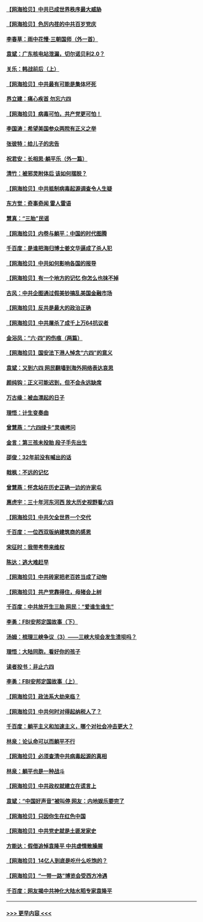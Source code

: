 #### [【网海拾贝】中共已成世界秩序最大威胁](../pages/nsc993/n13028138.md?t=06171702) 
#### [【网海拾贝】色厉内荏的中共百岁党庆](../pages/nsc993/n13025582.md?t=06171702) 
#### [李春草：雨中花慢‧三朝国师（外一首）](../pages/nsc993/n13025567.md?t=06171702) 
#### [袁斌：广东核电站泄漏，切尔诺贝利2.0？](../pages/nsc993/n13025475.md?t=06171702) 
#### [关乐：韩战前后（上）](../pages/nsc993/n13025387.md?t=06171702) 
#### [【网海拾贝】中共最有可能是集体坏死](../pages/nsc993/n13023101.md?t=06171702) 
#### [界立建：痛心疾首 勿忘六四](../pages/nsc993/n13022339.md?t=06171702) 
#### [【网海拾贝】病毒可怕，共产党更可怕！](../pages/nsc993/n13020728.md?t=06171702) 
#### [李国涛：希望美国参众两院有正义之举](../pages/nsc993/n13020674.md?t=06171702) 
#### [张彼特：给儿子的忠告](../pages/nsc993/n13018934.md?t=06171702) 
#### [祝君安：长相思‧躺平乐（外一篇）](../pages/nsc993/n13018923.md?t=06171702) 
#### [清竹：被邪灵附体后 该如何摆脱？](../pages/nsc993/n13018877.md?t=06171702) 
#### [【网海拾贝】中共抵制病毒起源调查令人生疑](../pages/nsc993/n13017785.md?t=06171702) 
#### [东方觉：奇事奇闻 雷人雷语](../pages/nsc993/n13017577.md?t=06171702) 
#### [慧真：“三胎”民谣](../pages/nsc993/n13017394.md?t=06171702) 
#### [【网海拾贝】内卷与躺平：中国的时代图腾](../pages/nsc993/n13016128.md?t=06171702) 
#### [千百度：是谁把海归博士姜文华逼成了杀人犯](../pages/nsc993/n13015218.md?t=06171702) 
#### [【网海拾贝】中共如何影响各国的报导](../pages/nsc993/n13012599.md?t=06171702) 
#### [【网海拾贝】有一个地方的记忆 你怎么也抹不掉](../pages/nsc993/n13009802.md?t=06171702) 
#### [古风：中共企图通过假美钞搞乱美国金融市场](../pages/nsc993/n13009626.md?t=06171702) 
#### [【网海拾贝】反共是最大的政治正确](../pages/nsc993/n13007051.md?t=06171702) 
#### [【网海拾贝】中共屠杀了成千上万64抗议者](../pages/nsc993/n13002713.md?t=06171702) 
#### [金浴凤：“六·四”的伤痕（两篇）](../pages/nsc993/n13001719.md?t=06171702) 
#### [【网海拾贝】国安法下港人悼念“六四”的意义](../pages/nsc993/n13001039.md?t=06171702) 
#### [袁斌：又到六四 网民翻墙到海外网络表达哀思](../pages/nsc993/n13000995.md?t=06171702) 
#### [颜纯钩：正义可能迟到，但不会永远缺席](../pages/nsc993/n13000920.md?t=06171702) 
#### [万古缘：被血漂起的日子](../pages/nsc993/n13000914.md?t=06171702) 
#### [理悟：计生变奏曲](../pages/nsc993/n13000414.md?t=06171702) 
#### [曾慧燕：“六四绿卡”灵魂拷问](../pages/nsc993/n13000277.md?t=06171702) 
#### [金言：第三孩未投胎 段子手先出生](../pages/nsc993/n13000215.md?t=06171702) 
#### [邵俊：32年前没有喊出的话](../pages/nsc993/n13000181.md?t=06171702) 
#### [戟枫：不远的记忆](../pages/nsc993/n13000121.md?t=06171702) 
#### [曾慧燕：怀念站在历史正确一边的许家屯](../pages/nsc993/n13000073.md?t=06171702) 
#### [惠虎宇：三十年河东河西 放大历史视野看六四](../pages/nsc993/n13000018.md?t=06171702) 
#### [【网海拾贝】中共欠全世界一个交代](../pages/nsc993/n12998706.md?t=06171702) 
#### [千百度：一位西双版纳建筑商的感恩](../pages/nsc993/n12998487.md?t=06171702) 
#### [宋征时：我带考卷来维权](../pages/nsc993/n12994088.md?t=06171702) 
#### [陈达：逃大难赶早](../pages/nsc993/n12993569.md?t=06171702) 
#### [【网海拾贝】中共砖家把老百姓当成了动物](../pages/nsc993/n12993483.md?t=06171702) 
#### [【网海拾贝】共产党靠得住，母猪会上树](../pages/nsc993/n12990730.md?t=06171702) 
#### [千百度：中共放开生三胎 网民：“爱谁生谁生”](../pages/nsc993/n12990644.md?t=06171702) 
#### [李勇：FBI安邦定国故事（下）](../pages/nsc993/n12987854.md?t=06171702) 
#### [汤姆：梳理三峡争议（3）——三峡大坝会发生溃坝吗？](../pages/nsc993/n12989806.md?t=06171702) 
#### [理悟：大陆同胞，看好你的孩子](../pages/nsc993/n12989778.md?t=06171702) 
#### [读者投书：非止六四](../pages/nsc993/n12989673.md?t=06171702) 
#### [李勇：FBI安邦定国故事（上）](../pages/nsc993/n12987749.md?t=06171702) 
#### [【网海拾贝】政法系大劫来临？](../pages/nsc993/n12987596.md?t=06171702) 
#### [【网海拾贝】中共何时对得起纳税人了？](../pages/nsc993/n12985578.md?t=06171702) 
#### [千百度：躺平主义和加速主义，哪个对社会冲击更大？](../pages/nsc993/n12985512.md?t=06171702) 
#### [林泉：论认命可以而躺平不行](../pages/nsc993/n12985505.md?t=06171702) 
#### [【网海拾贝】必须查清中共病毒起源的真相](../pages/nsc993/n12984276.md?t=06171702) 
#### [林泉：躺平也是一种战斗](../pages/nsc993/n12984194.md?t=06171702) 
#### [【网海拾贝】中共政权就建立在谎言上](../pages/nsc993/n12981880.md?t=06171702) 
#### [袁斌：“中国好声音”被叫停 网友：内地娱乐要完了](../pages/nsc993/n12981826.md?t=06171702) 
#### [【网海拾贝】只因你生在红色中国](../pages/nsc993/n12979096.md?t=06171702) 
#### [【网海拾贝】中共党史就是土匪发家史](../pages/nsc993/n12976478.md?t=06171702) 
#### [方能达：假借追悼袁隆平 中共虚情散臊腥](../pages/nsc993/n12976396.md?t=06171702) 
#### [【网海拾贝】14亿人到底是吃什么吃饱的？](../pages/nsc993/n12974125.md?t=06171702) 
#### [【网海拾贝】“一带一路”博览会受西方冷遇](../pages/nsc993/n12971787.md?t=06171702) 
#### [千百度：网友揭中共神化大陆水稻专家袁隆平](../pages/nsc993/n12971733.md?t=06171702) 

----
#### [ >>> 更早内容 <<< ](../indexes/nsc993-earlier.md)
